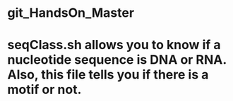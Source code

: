 # git_HandsOn_Master

# seqClass.sh allows you to know if a nucleotide sequence is DNA or RNA. Also, this file tells you if there is a motif or not.
